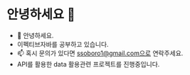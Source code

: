 # 안녕하세요 👋


- 🔭 안녕하세요.
- 이펙티브자바를 공부하고 있습니다.
- 📫 혹시 문의가 있다면 ssoboro1@gmail.com으로 연락주세요.
- API를 활용한 data 활용관련 프로젝트를 진행중입니다.


